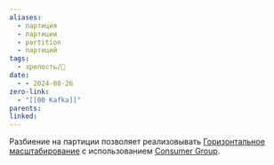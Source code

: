 ```yaml
---
aliases:
  - партиция
  - партиции
  - partition
  - партиций
tags:
  - зрелость/🌱
date:
  - - 2024-08-26
zero-link:
  - "[[00 Kafka]]"
parents: 
linked:
---
```

Разбиение на партиции позволяет реализовывать [Горизонтальное масштабирование](Горизонтальное%20масштабирование.md) с использованием [Consumer Group](Consumer%20Group.md).